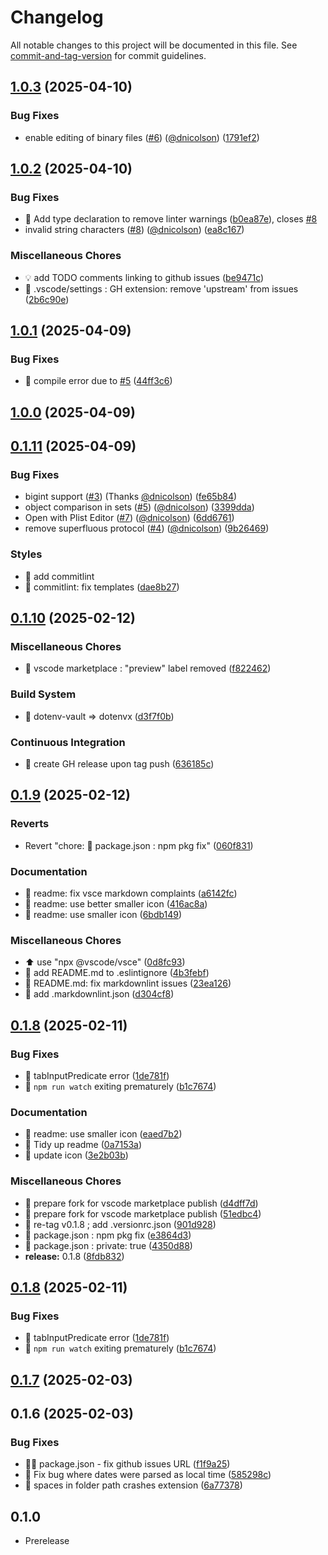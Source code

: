 # Changelog

All notable changes to this project will be documented in this file. See [commit-and-tag-version](https://github.com/absolute-version/commit-and-tag-version) for commit guidelines.

## [1.0.3](https://github.com/cunneen/vscode-plist/compare/v1.0.2...v1.0.3) (2025-04-10)


### Bug Fixes

* enable editing of binary files ([#6](https://github.com/cunneen/vscode-plist/issues/6)) ([@dnicolson](https://github.com/dnicolson)) ([1791ef2](https://github.com/cunneen/vscode-plist/commit/1791ef246bcee527080b86744927fb6fb0cafba3))

## [1.0.2](https://github.com/cunneen/vscode-plist/compare/v1.0.1...v1.0.2) (2025-04-10)


### Bug Fixes

* :rotating_light: Add type declaration to remove linter warnings ([b0ea87e](https://github.com/cunneen/vscode-plist/commit/b0ea87e8aecfa1c85aa235fb519291fd382361d7)), closes [#8](https://github.com/cunneen/vscode-plist/issues/8)
* invalid string characters ([#8](https://github.com/cunneen/vscode-plist/issues/8)) ([@dnicolson](https://github.com/dnicolson)) ([ea8c167](https://github.com/cunneen/vscode-plist/commit/ea8c167594bc65de48c429e9430672766e8f3af9))


### Miscellaneous Chores

* :bulb: add TODO comments linking to github issues ([be9471c](https://github.com/cunneen/vscode-plist/commit/be9471c84a443d52f8207b5c55812da4aeec4ade))
* :wrench: .vscode/settings : GH extension: remove 'upstream' from issues ([2b6c90e](https://github.com/cunneen/vscode-plist/commit/2b6c90e41e4e05fb7edaf508362e994f9c8dfb48))

## [1.0.1](https://github.com/cunneen/vscode-plist/compare/v1.0.0...v1.0.1) (2025-04-09)


### Bug Fixes

* :bug: compile error due to [#5](https://github.com/cunneen/vscode-plist/issues/5) ([44ff3c6](https://github.com/cunneen/vscode-plist/commit/44ff3c6aade2a44806b9697e9fbca3d26fbba8e0))

## [1.0.0](https://github.com/cunneen/vscode-plist/compare/v0.1.11...v1.0.0) (2025-04-09)

## [0.1.11](https://github.com/cunneen/vscode-plist/compare/v0.1.10...v0.1.11) (2025-04-09)


### Bug Fixes

* bigint support ([#3](https://github.com/cunneen/vscode-plist/issues/3)) (Thanks [@dnicolson](https://github.com/dnicolson)) ([fe65b84](https://github.com/cunneen/vscode-plist/commit/fe65b84999d242068d88318aabfe860537c6a30a))
* object comparison in sets ([#5](https://github.com/cunneen/vscode-plist/issues/5)) ([@dnicolson](https://github.com/dnicolson)) ([3399dda](https://github.com/cunneen/vscode-plist/commit/3399dda0776f076ba43051b32c4960c3fc061dba))
* Open with Plist Editor ([#7](https://github.com/cunneen/vscode-plist/issues/7)) ([@dnicolson](https://github.com/dnicolson)) ([6dd6761](https://github.com/cunneen/vscode-plist/commit/6dd676144d53d244815bcf969e08cbe7b1b57367))
* remove superfluous protocol ([#4](https://github.com/cunneen/vscode-plist/issues/4)) ([@dnicolson](https://github.com/dnicolson)) ([9b26469](https://github.com/cunneen/vscode-plist/commit/9b26469c28a386365356cf170b537ff87a8e8cf2))


### Styles

* :rotating_light: add commitlint
* :rotating_light: commitlint: fix templates ([dae8b27](https://github.com/cunneen/vscode-plist/commit/dae8b27c5397ba9973f8b3c725f2df1a9377caf9))

## [0.1.10](https://github.com/cunneen/vscode-plist/compare/v0.1.9...v0.1.10) (2025-02-12)


### Miscellaneous Chores

* :bookmark: vscode marketplace : "preview" label removed ([f822462](https://github.com/cunneen/vscode-plist/commit/f82246256175b7ae303d27ac441e48941296941c))


### Build System

* :closed_lock_with_key: dotenv-vault => dotenvx ([d3f7f0b](https://github.com/cunneen/vscode-plist/commit/d3f7f0b56a536d41c209ea779521aca1226274eb))


### Continuous Integration

* :construction_worker: create GH release upon tag push ([636185c](https://github.com/cunneen/vscode-plist/commit/636185ccc3b253ab9373e5b5f1e4d6c950e70a28))

## [0.1.9](https://github.com/cunneen/vscode-plist/compare/v0.1.8...v0.1.9) (2025-02-12)


### Reverts

* Revert "chore: 🚨 package.json : npm pkg fix" ([060f831](https://github.com/cunneen/vscode-plist/commit/060f831623a3f1d5098e62f6112b599a93771734))


### Documentation

* :memo: readme: fix vsce markdown complaints ([a6142fc](https://github.com/cunneen/vscode-plist/commit/a6142fcbb6ad1c2001c56428f80c1ba87c40c157))
* :memo: readme: use better smaller icon ([416ac8a](https://github.com/cunneen/vscode-plist/commit/416ac8a2b6d65ff4cc610f909bf9d680415dea07))
* :memo: readme: use smaller icon ([6bdb149](https://github.com/cunneen/vscode-plist/commit/6bdb149ccf0654866e0d628037f38c162403f9b7))


### Miscellaneous Chores

* :arrow_up: use "npx @vscode/vsce" ([0d8fc93](https://github.com/cunneen/vscode-plist/commit/0d8fc93a504dad70b5874bace3c97d1b1069fdb7))
* :rotating_light: add README.md to .eslintignore ([4b3febf](https://github.com/cunneen/vscode-plist/commit/4b3febf5186e21f3592f962d28a51724061ea74c))
* :rotating_light: README.md: fix markdownlint issues ([23ea126](https://github.com/cunneen/vscode-plist/commit/23ea12699dc8673d0633ceb5306ef3c022ed2334))
* 🚨 add .markdownlint.json ([d304cf8](https://github.com/cunneen/vscode-plist/commit/d304cf8eb981e16e5add82c5e21ba648835adba6))

## [0.1.8](https://github.com/cunneen/vscode-plist/compare/v0.1.7...v0.1.8) (2025-02-11)


### Bug Fixes

* :bug: tabInputPredicate error ([1de781f](https://github.com/cunneen/vscode-plist/commit/1de781fc27a9c33a6ecbd128ad0fd3eec674a306))
* :hammer: `npm run watch` exiting prematurely ([b1c7674](https://github.com/cunneen/vscode-plist/commit/b1c7674b51abfa44c4f7ebf0b40ad5c3bae94d6f))


### Documentation

* :memo: readme: use smaller icon ([eaed7b2](https://github.com/cunneen/vscode-plist/commit/eaed7b2e9863a2416de8db30123266e0116b85c1))
* :memo: Tidy up readme ([0a7153a](https://github.com/cunneen/vscode-plist/commit/0a7153a474d24d3d9b1a0bb73fa124c749d41643))
* :memo: update icon ([3e2b03b](https://github.com/cunneen/vscode-plist/commit/3e2b03b2caaba18bc5c2c69646138071a979a666))


### Miscellaneous Chores

* :bookmark: prepare fork for vscode marketplace publish ([d4dff7d](https://github.com/cunneen/vscode-plist/commit/d4dff7dbc5975a0c8b7324d5df0357f325bb1b0d))
* :bookmark: prepare fork for vscode marketplace publish ([51edbc4](https://github.com/cunneen/vscode-plist/commit/51edbc4713f17fdb5062d2baa0687887e4027a94))
* :bookmark: re-tag v0.1.8 ; add .versionrc.json ([901d928](https://github.com/cunneen/vscode-plist/commit/901d928f14d44f3b7cf225656804152c296813a8))
* 🚨 package.json : npm pkg fix ([e3864d3](https://github.com/cunneen/vscode-plist/commit/e3864d323865ba60896153bc4fd06e34d4a02f6b))
* 🚨 package.json : private: true ([4350d88](https://github.com/cunneen/vscode-plist/commit/4350d882f54009f8c3c0cbce80d834a66197406c))
* **release:** 0.1.8 ([8fdb832](https://github.com/cunneen/vscode-plist/commit/8fdb8327ade4c0e55f0b0031070e548f4f12308e))

## [0.1.8](https://github.com/cunneen/vscode-plist/compare/v0.1.7...v0.1.8) (2025-02-11)


### Bug Fixes

* :bug: tabInputPredicate error ([1de781f](https://github.com/cunneen/vscode-plist/commit/1de781fc27a9c33a6ecbd128ad0fd3eec674a306))
* :hammer: `npm run watch` exiting prematurely ([b1c7674](https://github.com/cunneen/vscode-plist/commit/b1c7674b51abfa44c4f7ebf0b40ad5c3bae94d6f))

## [0.1.7](https://github.com/cunneen/vscode-plist/compare/v0.1.6...v0.1.7) (2025-02-03)

## 0.1.6 (2025-02-03)


### Bug Fixes

* :technologist: package.json - fix github issues URL ([f1f9a25](https://github.com/cunneen/vscode-plist/commit/f1f9a25bfe3a935bea7b1ec5b8dc1dd4f3215ee7))
* 🐛 Fix bug where dates were parsed as local time ([585298c](https://github.com/cunneen/vscode-plist/commit/585298c775377f9c85ec4f8c9b0221ce4ea6c433))
* 🐛 spaces in folder path crashes extension ([6a77378](https://github.com/cunneen/vscode-plist/commit/6a773785590f303973a5608bf65e764a2c5c6f29))

## 0.1.0
- Prerelease
